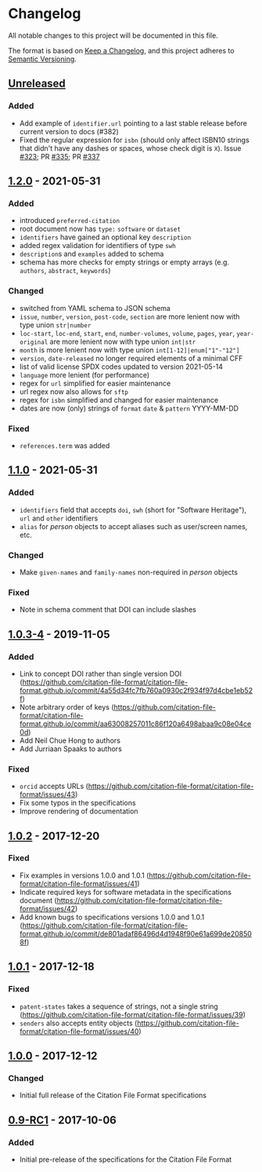 # Changelog

All notable changes to this project will be documented in this file.

The format is based on [Keep a Changelog](https://keepachangelog.com/en/1.0.0/),
and this project adheres to [Semantic Versioning](https://semver.org/spec/v2.0.0.html).

## [Unreleased]

### Added

- Add example of `identifier.url` pointing to a last stable release before current version to docs (#382)
- Fixed the regular expression for `isbn` (should only affect ISBN10 strings that didn't have any dashes or spaces, whose check digit is `X`). Issue [#323](https://github.com/citation-file-format/citation-file-format/issues/323); PR [#335](https://github.com/citation-file-format/citation-file-format/pull/335); PR [#337](https://github.com/citation-file-format/citation-file-format/pull/337)

## [1.2.0] - 2021-05-31

### Added

- introduced `preferred-citation`
- root document now has `type:` `software` or `dataset`
- `identifiers` have gained an optional key `description`
- added regex validation for identifiers of type `swh`
- `description`s and `examples` added to schema
- schema has more checks for empty strings or empty arrays (e.g. `authors`, `abstract`, `keywords`)

### Changed

- switched from YAML schema to JSON schema
- `issue`, `number`, `version`, `post-code`, `section` are more lenient now with type union `str|number`
- `loc-start`, `loc-end`, `start`, `end`, `number-volumes`, `volume`, `pages`, `year`, `year-original` are more lenient now with type union `int|str`
- `month` is more lenient now with type union `int[1-12]|enum["1"-"12"]`
- `version`, `date-released` no longer required elements of a minimal CFF
- list of valid license SPDX codes updated to version 2021-05-14
- `language` more lenient (for performance)
- regex for `url` simplified for easier maintenance
- url regex now also allows for `sftp`
- regex for `isbn` simplified and changed for easier maintenance
- dates are now (only) strings of `format` `date` & `pattern` YYYY-MM-DD

### Fixed

- `references.term` was added

## [1.1.0] - 2021-05-31

### Added

- `identifiers` field that accepts `doi`, `swh` (short for "Software Heritage"), `url` and `other` identifiers
- `alias` for *person* objects to accept aliases such as user/screen names, etc.

### Changed

- Make `given-names` and `family-names` non-required in *person* objects

### Fixed

- Note in schema comment that DOI can include slashes

## [1.0.3-4] - 2019-11-05

### Added

- Link to concept DOI rather than single version DOI (https://github.com/citation-file-format/citation-file-format.github.io/commit/4a55d34fc7fb760a0930c2f934f97d4cbe1eb52f)
- Note arbitrary order of keys (https://github.com/citation-file-format/citation-file-format.github.io/commit/aa63008257011c86f120a6498abaa9c08e04ce0d)
- Add Neil Chue Hong to authors
- Add Jurriaan Spaaks to authors

### Fixed

- `orcid` accepts URLs (https://github.com/citation-file-format/citation-file-format/issues/43)
- Fix some typos in the specifications
- Improve rendering of documentation

## [1.0.2] - 2017-12-20

### Fixed

- Fix examples in versions 1.0.0 and 1.0.1 (https://github.com/citation-file-format/citation-file-format/issues/41)
- Indicate required keys for software metadata in the specifications document (https://github.com/citation-file-format/citation-file-format/issues/42)
- Add known bugs to specifications versions 1.0.0 and 1.0.1 (https://github.com/citation-file-format/citation-file-format.github.io/commit/de801adaf86496d4d1948f90e61a699de208508f)

## [1.0.1] - 2017-12-18

### Fixed

- `patent-states` takes a sequence of strings, not a single string (https://github.com/citation-file-format/citation-file-format/issues/39)
- `senders` also accepts entity objects (https://github.com/citation-file-format/citation-file-format/issues/40)

## [1.0.0] - 2017-12-12

### Changed

- Initial full release of the Citation File Format specifications

## [0.9-RC1] - 2017-10-06

### Added

- Initial pre-release of the specifications for the Citation File Format

[unreleased]: https://github.com/citation-file-format/citation-file-format/compare/1.2.0...HEAD
[1.2.0]: https://doi.org/10.5281/zenodo.5171937
[1.1.0]: https://doi.org/10.5281/zenodo.4813122
[1.0.3-4]: https://doi.org/10.5281/zenodo.3515946
[1.0.2]: https://doi.org/10.5281/zenodo.1120256
[1.0.1]: https://doi.org/10.5281/zenodo.1117789
[1.0.0]: https://doi.org/10.5281/zenodo.1108269
[0.9-RC1]: https://doi.org/10.5281/zenodo.1003150

